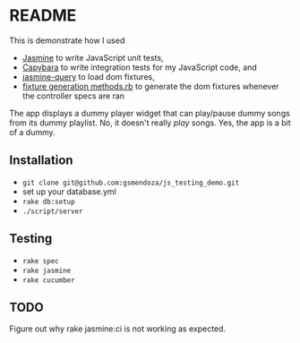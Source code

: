 README
======

This is demonstrate how I used

* [Jasmine] to write JavaScript unit tests,
* [Capybara] to write integration tests for my JavaScript code, and
* [jasmine-query] to load dom fixtures,
* [fixture generation methods.rb] to generate the dom fixtures whenever the controller specs are ran

The app displays a dummy player widget that can play/pause dummy songs from its dummy playlist. No, it doesn't really _play_ songs. Yes, the app is a bit of a dummy.

Installation
------------------------

* `git clone git@github.com:gsmendoza/js_testing_demo.git`
* set up your database.yml
* `rake db:setup`
* `./script/server`

Testing
-------

* `rake spec`
* `rake jasmine`
* `rake cucumber`

TODO
----

  Figure out why rake jasmine:ci is not working as expected.

  [Jasmine]: http://pivotal.github.com/jasmine
  [Capybara]: http://github.com/jnicklas/capybara
  [jasmine-query]: http://github.com/velesin/jasmine-jquery
  [fixture generation methods.rb]: http://pivotallabs.com/users/jb/blog/articles/1152-javascripttests-bind-reality-

